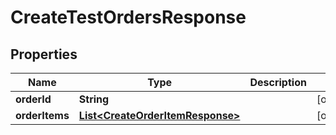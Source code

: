 
# CreateTestOrdersResponse

## Properties
Name | Type | Description | Notes
------------ | ------------- | ------------- | -------------
**orderId** | **String** |  |  [optional]
**orderItems** | [**List&lt;CreateOrderItemResponse&gt;**](CreateOrderItemResponse.md) |  |  [optional]



